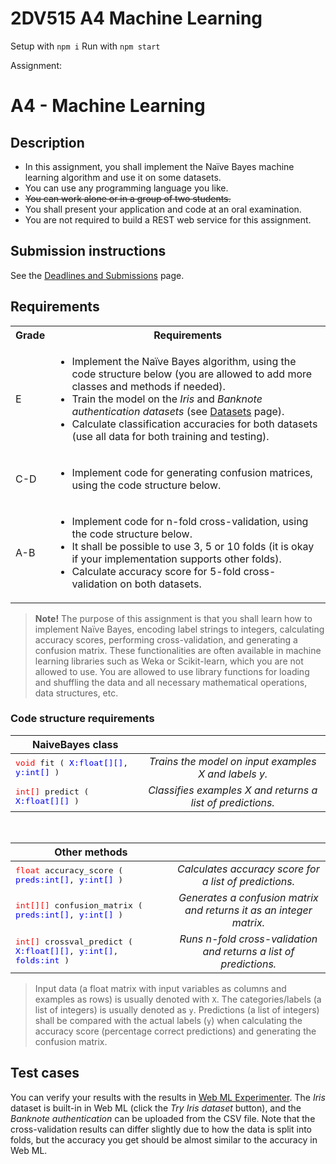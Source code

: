 # 2DV515 A4 Machine Learning

Setup with ```npm i```
Run with ```npm start```

Assignment:

# A4 - Machine Learning

## Description

* In this assignment, you shall implement the Naïve Bayes machine learning algorithm and use it on some datasets.
* You can use any programming language you like.
* ~~You can work alone or in a group of two students.~~
* You shall present your application and code at an oral examination.
* You are not required to build a REST web service for this assignment.

## Submission instructions

See the [Deadlines and Submissions](https://coursepress.lnu.se/courses/web-intelligence/study-guide/deadlines-and-submissions) page.

## Requirements

<table>
  <tr>
    <th>Grade</th>
    <th>Requirements</th>
  </tr>
  <tr>
    <td>E</td>
    <td>
      <ul>
        <li>Implement the Naïve Bayes algorithm, using the code structure below (you are allowed to add more classes and methods if needed).</li>
        <li>Train the model on the <em>Iris</em> and <em>Banknote authentication datasets</em> (see <a href="https://coursepress.lnu.se/courses/web-intelligence/assignments/datasets">Datasets</a> page).</li>
        <li>Calculate classification accuracies for both datasets (use all data for both training and testing).</li>
      </ul>
    </td>
  </tr>
  <tr>
    <td>C-D</td>
    <td>
      <ul>
        <li>Implement code for generating confusion matrices, using the code structure below.</li>
      </ul>
    </td>
  </tr>
  <tr>
    <td>A-B</td>
    <td>
      <ul>
        <li>Implement code for n-fold cross-validation, using the code structure below.</li>
        <li>It shall be possible to use 3, 5 or 10 folds (it is okay if your implementation supports other folds).</li>
        <li>Calculate accuracy score for 5-fold cross-validation on both datasets.</li>
      </ul>
    </td>
  </tr>
</table>

><b>Note!</b> The purpose of this assignment is that you shall learn how to implement Naïve Bayes, encoding label strings to integers, calculating accuracy scores, performing cross-validation, and generating a confusion matrix. These functionalities are often available in machine learning libraries such as Weka or Scikit-learn, which you are not allowed to use. You are allowed to use library functions for loading and shuffling the data and all necessary mathematical operations, data structures, etc.

### Code structure requirements

| NaiveBayes class |     |
|------------------|:---:|
| <span style="font-family:monospace"><font color="red">void</font> fit ( <font color="blue">X:float[][]</font>, <font color="blue">y:int[]</font> )</span> | *Trains the model on input examples X and labels y.* |
| <span style="font-family:monospace"><font color="red">int[]</font> predict ( <font color="blue">X:float[][]</font> )</span> | *Classifies examples X and returns a list of predictions.* |

<br />

| Other methods |     |
|---------------|:---:|
| <span style="font-family:monospace"><font color="red">float</font> accuracy_score ( <font color="blue">preds:int[]</font>, <font color="blue">y:int[]</font> )</span> | *Calculates accuracy score for a list of predictions.* |
| <span style="font-family:monospace"><font color="red">int[][]</font> confusion_matrix ( <font color="blue">preds:int[]</font>, <font color="blue">y:int[]</font> )</span> | *Generates a confusion matrix and returns it as an integer matrix.* |
| <span style="font-family:monospace"><font color="red">int[]</font> crossval_predict ( <font color="blue">X:float[][]</font>, <font color="blue">y:int[]</font>, <font color="blue">folds:int</font>  )</span> | *Runs n-fold cross-validation and returns a list of predictions.* |

>Input data (a float matrix with input variables as columns and examples as rows) is usually denoted with <code>X</code>. The categories/labels (a list of integers) is usually denoted as <code>y</code>. Predictions (a list of integers) shall be compared with the actual labels (<code>y</code>) when calculating the accuracy score (percentage correct predictions) and generating the confusion matrix.

## Test cases

You can verify your results with the results in [Web ML Experimenter](http://aiguy.000webhostapp.com/webml/experimenter.html). The *Iris* dataset is built-in in Web ML (click the *Try Iris dataset* button), and the *Banknote authentication* can be uploaded from the CSV file. Note that the cross-validation results can differ slightly due to how the data is split into folds, but the accuracy you get should be almost similar to the accuracy in Web ML.
